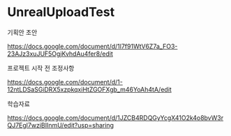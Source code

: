 # UnrealUploadTest

기획안 초안

https://docs.google.com/document/d/1l7f91WtV6Z7a_FO3-23AJz3xuJUF5OgjKvhdAu4fer8/edit

프로젝트 시작 전 조정사항

https://docs.google.com/document/d/1-12ntLDSaSGiDRX5xzpkqxiHtZGOFXgb_m46YoAh4tA/edit

학습자료

https://docs.google.com/document/d/1JZCB4RDQGyYcgX41O2k4o8bvW3rQJ7Egl7wziBIInmU/edit?usp=sharing
